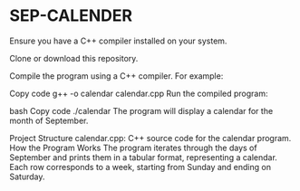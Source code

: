 # SEP-CALENDER
Ensure you have a C++ compiler installed on your system.

Clone or download this repository.

Compile the program using a C++ compiler. For example:

Copy code
g++ -o calendar calendar.cpp
Run the compiled program:

bash
Copy code
./calendar
The program will display a calendar for the month of September.

Project Structure
calendar.cpp: C++ source code for the calendar program.
How the Program Works
The program iterates through the days of September and prints them in a tabular format, representing a calendar. Each row corresponds to a week, starting from Sunday and ending on Saturday.
